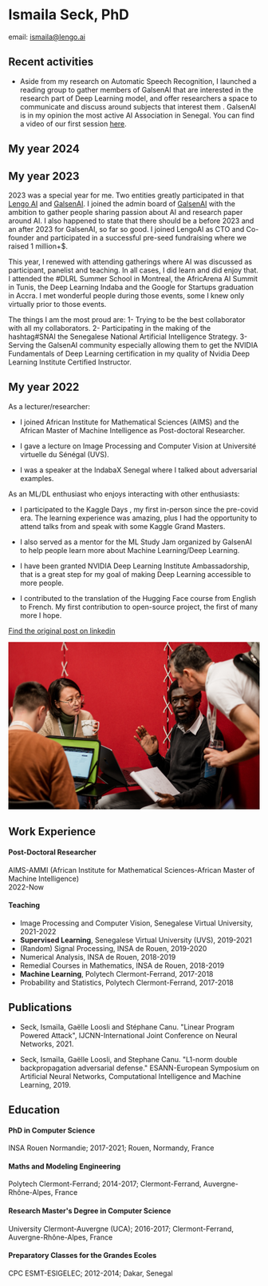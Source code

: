 # Ismaila Seck, PhD 
email: ismaila@lengo.ai

## Recent activities
- Aside from my research on Automatic Speech Recognition, I launched a reading group to gather members of GalsenAI that are interested in the research part of Deep Learning model, and offer researchers a space to communicate and discuss around subjects that interest them . GalsenAI is in my opinion the most active AI Association in Senegal. You can find a video of our first session  [here](https://youtu.be/-VOG2esUc6I).


## My year 2024

## My year 2023
2023 was a special year for me. Two entities greatly participated in that [Lengo AI](https://www.linkedin.com/company/lengoai/posts/?feedView=all) and [GalsenAI](https://www.linkedin.com/company/galsen-ai/?viewAsMember=true). 
I joined the admin board of [GalsenAI](https://www.linkedin.com/company/galsen-ai/?viewAsMember=true) with the ambition to gather people sharing passion about AI and research paper around AI. I also happened to state that there should be a before 2023 and an after 2023 for GalsenAI, so far so good. 
I joined LengoAI as CTO and Co-founder and participated in a successful pre-seed fundraising where we raised 1 million+$.

This year, I renewed with attending gatherings where AI was discussed as participant, panelist and teaching. In all cases, I did learn and did enjoy that. I attended the #DLRL Summer School in Montreal, the AfricArena AI Summit in Tunis, the Deep Learning Indaba and the Google for Startups graduation in Accra. I met wonderful people during those events, some I knew only virtually prior to those events. 

The things I am the most proud are:
1- Trying to be the best collaborator with all my collaborators. 
2- Participating in the making of the hashtag#SNAI the Senegalese National Artificial Intelligence Strategy.
3- Serving the GalsenAI community especially allowing them to get the NVIDIA Fundamentals of Deep Learning certification in my quality of Nvidia Deep Learning Institute Certified Instructor. 

## My year 2022
As a lecturer/researcher: 
- I joined African Institute for Mathematical Sciences (AIMS) and the African Master of Machine Intelligence as Post-doctoral Researcher. 

- I gave a lecture on Image Processing and Computer Vision at Université virtuelle du Sénégal (UVS). 

- I was a speaker at the IndabaX Senegal where I talked about adversarial examples. 

As an ML/DL enthusiast who enjoys interacting with other enthusiasts: 
- I participated to the Kaggle Days , my first in-person since the pre-covid era. The learning experience was amazing, plus I had the opportunity to attend talks from and speak with some Kaggle Grand Masters. 

- I also served as a mentor for the ML Study Jam organized by GalsenAI to help people learn more about Machine Learning/Deep Learning. 

- I have been granted NVIDIA Deep Learning Institute Ambassadorship, that is a great step for my goal of making Deep Learning accessible to more people. 

- I contributed to the translation of the Hugging Face course from English to French. My first contribution to open-source project, the first of many more I hope. 

[Find the original post on linkedin](https://www.linkedin.com/posts/ismailaseck_research-machinelearning-deeplearning-activity-7019578031014846464-Aipn?utm_source=share&utm_medium=member_desktop)

![Kaggle_days!](I_want_the_gift_card_team_and_our_mentor.jpeg "Kaggle days")



## Work Experience

#### Post-Doctoral Researcher 
AIMS-AMMI (African Institute for Mathematical Sciences-African Master of Machine Intelligence)   
2022-Now

#### Teaching
- Image Processing and Computer Vision, Senegalese Virtual University, 2021-2022
- **Supervised Learning**, Senegalese Virtual University (UVS), 2019-2021
- (Random) Signal Processing, INSA de Rouen, 2019-2020
- Numerical Analysis, INSA de Rouen, 2018-2019
- Remedial Courses in Mathematics, INSA de Rouen, 2018-2019
- **Machine Learning**, Polytech Clermont-Ferrand, 2017-2018
- Probability and Statistics, Polytech Clermont-Ferrand, 2017-2018

## Publications
- Seck, Ismaïla, Gaëlle Loosli and Stéphane Canu. 
"Linear Program Powered Attack",
IJCNN-International Joint Conference on Neural Networks, 2021.

- Seck, Ismaïla, Gaëlle Loosli, and Stephane Canu.
"L1-norm double backpropagation adversarial defense."
ESANN-European Symposium on Artificial Neural Networks,
Computational Intelligence and Machine Learning, 2019.






## Education

#### PhD in Computer Science 
 INSA Rouen Normandie;
 2017-2021;
 Rouen, Normandy, France
 
#### Maths and Modeling Engineering
 Polytech Clermont-Ferrand; 
 2014-2017;
 Clermont-Ferrand, Auvergne-Rhône-Alpes, France
 
#### Research Master's Degree in Computer Science
 University Clermont-Auvergne (UCA);
 2016-2017;
 Clermont-Ferrand, Auvergne-Rhône-Alpes, France
 
#### Preparatory Classes for the Grandes Ecoles
CPC ESMT-ESIGELEC;
2012-2014;
Dakar, Senegal


